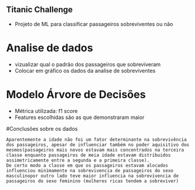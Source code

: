 ## Titanic Challenge
- Projeto de ML para classificar passageiros sobreviventes ou não

# Analise de dados
-  vizualizar qual o padrão dos passageiros que sobreviveram
-  Colocar em gráfico os dados da analise de sobreviventes

# Modelo Árvore de Decisões
- Métrica utilizada: f1 score
- Features escolhidas são as que demonstraram maior 


#Conclusões sobre os dados

    Aparentemente a idade não foi um fator determinante na sobrevivência dos passageiros, apesar de influenciar também no poder aquisitivo dos mesmos(passageiros mais novos estavam mais concentrados na terceira classe enquanto passageiros de meia idade estavam distribuidos assimetricamente entre a segunda e a primeira classe).
    De certo modo a classe em que os passageiros estavam alocados influenciou minimamente na sobrevivencia de passageiros do sexo masculinopor outro lado teve maior influencia na sobrevivencia de passageiros do sexo feminino (mulheres ricas tendem a sobreviver)

     